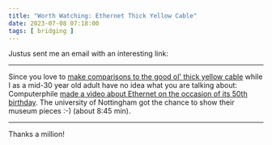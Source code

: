 ```yaml
---
title: "Worth Watching: Ethernet Thick Yellow Cable"
date: 2023-07-08 07:18:00
tags: [ bridging ]
---
```

Justus sent me an email with an interesting link:

---

Since you love to [make comparisons to the good ol' thick yellow cable](https://blog.ipspace.net/2023/04/wifi-shared-medium.html) while I as a mid-30 year old adult have no idea what you are talking about: Computerphile [made a video about Ethernet on the occasion of its 50th birthday](http://www.youtube.com/watch?v=TkOVgkcrvbg). The university of Nottingham got the chance to show their museum pieces :-) (about 8:45 min).

---

Thanks a million!